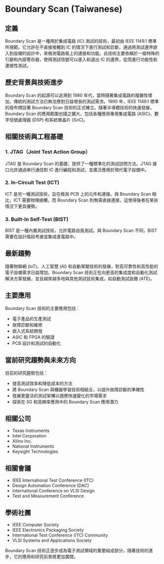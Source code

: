 # Boundary Scan (Taiwanese)

## 定義
Boundary Scan 是一種用於集成電路 (IC) 測試的技術，最初由 IEEE 1149.1 標準所規範。它允許在不直接接觸到 IC 的情況下進行測試和診斷，通過將測試邊界嵌入到設備的設計中，來檢測電路板上的連接和功能。此技術主要依賴於一組特殊的引腳和內部寄存器，使得測試信號可以進入和退出 IC 的邊界，從而進行功能性和連接性測試。

## 歷史背景與技術進步
Boundary Scan 的起源可以追溯到 1980 年代，當時隨著集成電路的複雜性增加，傳統的測試方法已無法應對日益增長的測試需求。1990 年，IEEE 1149.1 標準的發布標誌著 Boundary Scan 技術的正式確立。隨著半導體技術的快速發展，Boundary Scan 的應用範圍也隨之擴大，包括各種應用專用集成電路 (ASIC)、數字信號處理器 (DSP) 和系統單晶片 (SoC)。

## 相關技術與工程基礎
### 1. JTAG（Joint Test Action Group）
JTAG 是 Boundary Scan 的基礎，提供了一種標準化的測試訪問方法。JTAG 接口允許通過串行通信對 IC 進行編程和測試，並廣泛應用於現代電子設備中。

### 2. In-Circuit Test (ICT)
ICT 是另一種測試技術，旨在檢測 PCB 上的元件和連接。與 Boundary Scan 相比，ICT 需要物理接觸，而 Boundary Scan 則無需直接連接，這使得後者在某些情況下更具優勢。

### 3. Built-In Self-Test (BIST)
BIST 是一種內置測試技術，允許電路自我測試。與 Boundary Scan 不同，BIST 需要在設計階段考慮並集成進電路中。

## 最新趨勢
隨著物聯網 (IoT)、人工智慧 (AI) 和自動駕駛技術的發展，對高可靠性和高性能的電子設備需求日益增加。Boundary Scan 技術正在向更高的集成度和自動化測試解決方案發展，並且越來越多地與其他測試技術集成，如自動測試設備 (ATE)。

## 主要應用
Boundary Scan 技術的主要應用包括：
- 電子產品的生產測試
- 故障診斷和維修
- 嵌入式系統開發
- ASIC 和 FPGA 的驗證
- PCB 設計和測試的自動化

## 當前研究趨勢與未來方向
目前的研究趨勢包括：
- 提高測試效率和降低成本的方法
- 將 Boundary Scan 與機器學習技術相結合，以提升故障診斷的準確性
- 發展更靈活的測試架構以適應快速變化的市場需求
- 探索在 5G 和高頻率應用中的 Boundary Scan 應用潛力

## 相關公司
- Texas Instruments
- Intel Corporation
- Xilinx Inc.
- National Instruments
- Keysight Technologies

## 相關會議
- IEEE International Test Conference (ITC)
- Design Automation Conference (DAC)
- International Conference on VLSI Design
- Test and Measurement Conference

## 學術社團
- IEEE Computer Society
- IEEE Electronics Packaging Society
- International Test Conference (ITC) Community
- VLSI Systems and Applications Society

Boundary Scan 技術正逐步成為電子測試領域的重要組成部分，隨著技術的進步，它的應用和研究前景將更加廣闊。